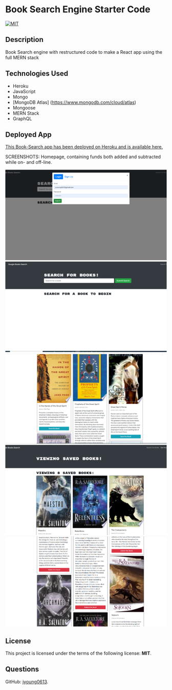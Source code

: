 # Book Search Engine Starter Code

[![MIT](https://img.shields.io/badge/License-MIT-blue.svg)](https://opensource.org/licenses/MIT)

## Description

Book Search engine with restructured code to make a React app using the full MERN stack

## Technologies Used

- Heroku
- JavaScript
- Mongo
- [MongoDB Atlas] (<https://www.mongodb.com/cloud/atlas>)
- Mongoose
- MERN Stack
- GraphQL

## Deployed App

[This Book-Search app has been deployed on Heroku and is available here.](https://gentle-wave-36556.herokuapp.com/)

SCREENSHOTS: Homepage, containing funds both added and subtracted while on- and off-line.

![BookSearch Login](client/public/images/Login.png)
![BookSearch Home](client/public/images/Home.png)
![BookSearch Save](client/public/images/Save.png)
![BookSearch Saved](client/public/images/Saved.png)
![BookSearch Delete](client/public/images/Delete.png)

## License

  This project is licensed under the terms of the following license: **MIT**.

## Questions

  GitHub: [jyoung0613](https://github.com/jyoung0613).  
